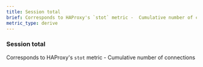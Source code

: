 ```yaml
---
title: Session total
brief: Corresponds to HAProxy's `stot` metric -  Cumulative number of connections
metric_type: derive
---
```

### Session total

Corresponds to HAProxy's `stot` metric -  Cumulative number of connections
